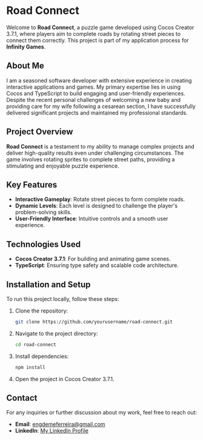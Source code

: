 # Road Connect

Welcome to **Road Connect**, a puzzle game developed using Cocos Creator 3.7.1, where players aim to complete roads by rotating street pieces to connect them correctly. This project is part of my application process for **Infinity Games**.

## About Me

I am a seasoned software developer with extensive experience in creating interactive applications and games. My primary expertise lies in using Cocos and TypeScript to build engaging and user-friendly experiences. Despite the recent personal challenges of welcoming a new baby and providing care for my wife following a cesarean section, I have successfully delivered significant projects and maintained my professional standards.

## Project Overview

**Road Connect** is a testament to my ability to manage complex projects and deliver high-quality results even under challenging circumstances. The game involves rotating sprites to complete street paths, providing a stimulating and enjoyable puzzle experience.

## Key Features

- **Interactive Gameplay**: Rotate street pieces to form complete roads.
- **Dynamic Levels**: Each level is designed to challenge the player's problem-solving skills.
- **User-Friendly Interface**: Intuitive controls and a smooth user experience.

## Technologies Used

- **Cocos Creator 3.7.1**: For building and animating game scenes.
- **TypeScript**: Ensuring type safety and scalable code architecture.

## Installation and Setup

To run this project locally, follow these steps:

1. Clone the repository:
   ```sh
   git clone https://github.com/yourusername/road-connect.git
   ```
2. Navigate to the project directory:
   ```sh
   cd road-connect
   ```
3. Install dependencies:
   ```sh
   npm install
   ```
4. Open the project in Cocos Creator 3.7.1.

## Contact

For any inquiries or further discussion about my work, feel free to reach out:

- **Email**: engdemeferreira@gmail.com
- **LinkedIn**: [My LinkedIn Profile](https://www.linkedin.com/in/demetrius-carneiro-ferreira/)

